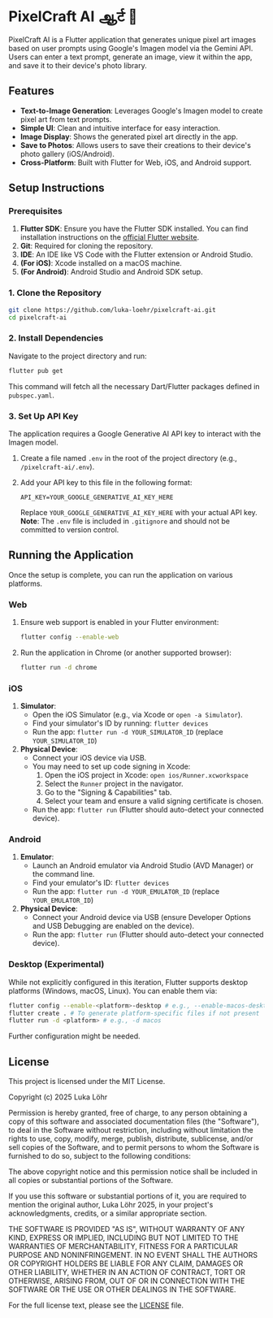 # PixelCraft AI ஆर्ट 🎨

PixelCraft AI is a Flutter application that generates unique pixel art images based on user prompts using Google's Imagen model via the Gemini API. Users can enter a text prompt, generate an image, view it within the app, and save it to their device's photo library.

## Features

*   **Text-to-Image Generation**: Leverages Google's Imagen model to create pixel art from text prompts.
*   **Simple UI**: Clean and intuitive interface for easy interaction.
*   **Image Display**: Shows the generated pixel art directly in the app.
*   **Save to Photos**: Allows users to save their creations to their device's photo gallery (iOS/Android).
*   **Cross-Platform**: Built with Flutter for Web, iOS, and Android support.

## Setup Instructions

### Prerequisites

1.  **Flutter SDK**: Ensure you have the Flutter SDK installed. You can find installation instructions on the [official Flutter website](https://flutter.dev/docs/get-started/install).
2.  **Git**: Required for cloning the repository.
3.  **IDE**: An IDE like VS Code with the Flutter extension or Android Studio.
4.  **(For iOS)**: Xcode installed on a macOS machine.
5.  **(For Android)**: Android Studio and Android SDK setup.

### 1. Clone the Repository

```bash
git clone https://github.com/luka-loehr/pixelcraft-ai.git
cd pixelcraft-ai
```

### 2. Install Dependencies

Navigate to the project directory and run:

```bash
flutter pub get
```

This command will fetch all the necessary Dart/Flutter packages defined in `pubspec.yaml`.

### 3. Set Up API Key

The application requires a Google Generative AI API key to interact with the Imagen model.

1.  Create a file named `.env` in the root of the project directory (e.g., `/pixelcraft-ai/.env`).
2.  Add your API key to this file in the following format:

    ```
    API_KEY=YOUR_GOOGLE_GENERATIVE_AI_KEY_HERE
    ```

    Replace `YOUR_GOOGLE_GENERATIVE_AI_KEY_HERE` with your actual API key.
    **Note**: The `.env` file is included in `.gitignore` and should not be committed to version control.

## Running the Application

Once the setup is complete, you can run the application on various platforms.

### Web

1.  Ensure web support is enabled in your Flutter environment:
    ```bash
    flutter config --enable-web
    ```
2.  Run the application in Chrome (or another supported browser):
    ```bash
    flutter run -d chrome
    ```

### iOS

1.  **Simulator**:
    *   Open the iOS Simulator (e.g., via Xcode or `open -a Simulator`).
    *   Find your simulator's ID by running: `flutter devices`
    *   Run the app: `flutter run -d YOUR_SIMULATOR_ID` (replace `YOUR_SIMULATOR_ID`)
2.  **Physical Device**:
    *   Connect your iOS device via USB.
    *   You may need to set up code signing in Xcode:
        1.  Open the iOS project in Xcode: `open ios/Runner.xcworkspace`
        2.  Select the `Runner` project in the navigator.
        3.  Go to the "Signing & Capabilities" tab.
        4.  Select your team and ensure a valid signing certificate is chosen.
    *   Run the app: `flutter run` (Flutter should auto-detect your connected device).

### Android

1.  **Emulator**:
    *   Launch an Android emulator via Android Studio (AVD Manager) or the command line.
    *   Find your emulator's ID: `flutter devices`
    *   Run the app: `flutter run -d YOUR_EMULATOR_ID` (replace `YOUR_EMULATOR_ID`)
2.  **Physical Device**:
    *   Connect your Android device via USB (ensure Developer Options and USB Debugging are enabled on the device).
    *   Run the app: `flutter run` (Flutter should auto-detect your connected device).

### Desktop (Experimental)

While not explicitly configured in this iteration, Flutter supports desktop platforms (Windows, macOS, Linux). You can enable them via:
```bash
flutter config --enable-<platform>-desktop # e.g., --enable-macos-desktop
flutter create . # To generate platform-specific files if not present
flutter run -d <platform> # e.g., -d macos
```
Further configuration might be needed.

## License

This project is licensed under the MIT License.

Copyright (c) 2025 Luka Löhr

Permission is hereby granted, free of charge, to any person obtaining a copy
of this software and associated documentation files (the "Software"), to deal
in the Software without restriction, including without limitation the rights
to use, copy, modify, merge, publish, distribute, sublicense, and/or sell
copies of the Software, and to permit persons to whom the Software is
furnished to do so, subject to the following conditions:

The above copyright notice and this permission notice shall be included in all
copies or substantial portions of the Software.

If you use this software or substantial portions of it, you are required to
mention the original author, Luka Löhr 2025, in your project's acknowledgments,
credits, or a similar appropriate section.

THE SOFTWARE IS PROVIDED "AS IS", WITHOUT WARRANTY OF ANY KIND, EXPRESS OR
IMPLIED, INCLUDING BUT NOT LIMITED TO THE WARRANTIES OF MERCHANTABILITY,
FITNESS FOR A PARTICULAR PURPOSE AND NONINFRINGEMENT. IN NO EVENT SHALL THE
AUTHORS OR COPYRIGHT HOLDERS BE LIABLE FOR ANY CLAIM, DAMAGES OR OTHER
LIABILITY, WHETHER IN AN ACTION OF CONTRACT, TORT OR OTHERWISE, ARISING FROM,
OUT OF OR IN CONNECTION WITH THE SOFTWARE OR THE USE OR OTHER DEALINGS IN THE
SOFTWARE.

For the full license text, please see the [LICENSE](LICENSE) file.
